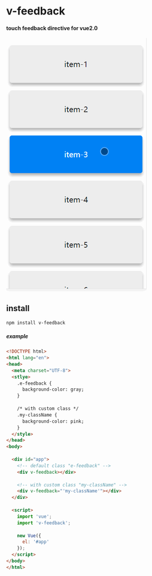 # v-feedback

#### touch feedback directive for vue2.0 

![gif preview](example.gif)

## install
```
npm install v-feedback
```

##### example
```html
<!DOCTYPE html>
<html lang="en">
<head>
  <meta charset="UTF-8">
  <stlye>
    .e-feedback {
      background-color: gray;
    }
    
    /* with custom class */
    .my-className {
      background-color: pink;
    }
  </style>
</head>
<body>

  <div id="app">
    <!-- default class "e-feedback" -->
    <div v-feedback></div>
    
    <!-- with custom class "my-className" -->
    <div v-feedback="'my-className'"></div>
  </div>
  
  <script>
    import 'vue';
    import 'v-feedback';
    
    new Vue({
      el: '#app'
    });
  </script>
</body>
</html>

```
